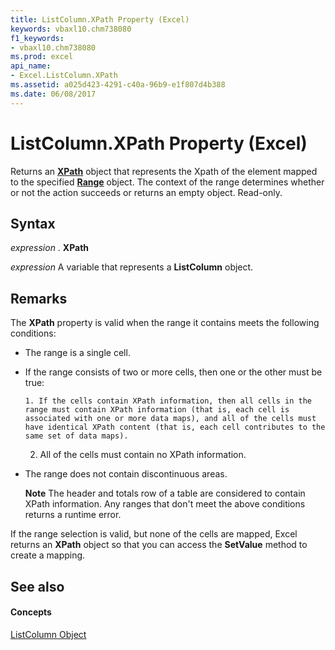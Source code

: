 ```yaml
---
title: ListColumn.XPath Property (Excel)
keywords: vbaxl10.chm738080
f1_keywords:
- vbaxl10.chm738080
ms.prod: excel
api_name:
- Excel.ListColumn.XPath
ms.assetid: a025d423-4291-c40a-96b9-e1f807d4b388
ms.date: 06/08/2017
---
```



# ListColumn.XPath Property (Excel)

Returns an  **[XPath](Excel.XPath.md)** object that represents the Xpath of the element mapped to the specified **[Range](Excel.Range(objec).md)** object. The context of the range determines whether or not the action succeeds or returns an empty object. Read-only.


## Syntax

 _expression_ . **XPath**

 _expression_ A variable that represents a **ListColumn** object.


## Remarks

The  **XPath** property is valid when the range it contains meets the following conditions:


- The range is a single cell.
    
- If the range consists of two or more cells, then one or the other must be true:
    
      1. If the cells contain XPath information, then all cells in the range must contain XPath information (that is, each cell is associated with one or more data maps), and all of the cells must have identical XPath content (that is, each cell contributes to the same set of data maps).
    
  2. All of the cells must contain no XPath information.
    
- The range does not contain discontinuous areas.
    
     **Note**  The header and totals row of a table are considered to contain XPath information.
Any ranges that don't meet the above conditions returns a runtime error.

If the range selection is valid, but none of the cells are mapped, Excel returns an  **XPath** object so that you can access the **SetValue** method to create a mapping.


## See also


#### Concepts


[ListColumn Object](Excel.ListColumn.md)

